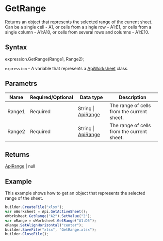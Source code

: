 # GetRange

Returns an object that represents the selected range of the current sheet. Can be a single cell - A1, or cells from a single row - A1:E1, or cells from a single column - A1:A10, or cells from several rows and columns - A1:E10.

## Syntax

expression.GetRange(Range1, Range2);

`expression` - A variable that represents a [ApiWorksheet](../ApiWorksheet.md) class.

## Parametrs

| **Name** | **Required/Optional** | **Data type** | **Description** |
| ------------- | ------------- | ------------- | ------------- |
| Range1 | Required | String &#124; [ApiRange](../../ApiRange/ApiRange.md) | The range of cells from the current sheet. |
| Range2 | Required | String &#124; [ApiRange](../../ApiRange/ApiRange.md) | The range of cells from the current sheet. |

## Returns

[ApiRange](../../ApiRange/ApiRange.md) &#124; null

## Example

This example shows how to get an object that represents the selected range of the sheet.

```javascript
builder.CreateFile("xlsx");
var oWorksheet = Api.GetActiveSheet();
oWorksheet.GetRange("A2").SetValue("2");
var oRange = oWorksheet.GetRange("A1:D5");
oRange.SetAlignHorizontal("center");
builder.SaveFile("xlsx", "GetRange.xlsx");
builder.CloseFile();
```
